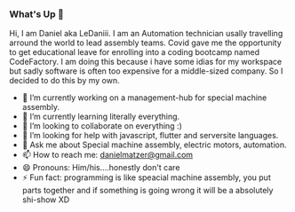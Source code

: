 ### What's Up 👋

Hi, I am Daniel aka LeDaniii. I am an Automation technician usally travelling arround the world to lead assembly teams.
Covid gave me the opportunity to get educational leave for enrolling into a coding bootcamp named CodeFactory.
I am doing this because i have some idias for my workspace but sadly software is often too expensive for a middle-sized company.
So I decided to do this by my own.

- 🔭 I’m currently working on a management-hub for special machine assembly.
- 🌱 I’m currently learning literally everything.
- 👯 I’m looking to collaborate on everything :)
- 🤔 I’m looking for help with javascript, flutter and serversite languages.
- 💬 Ask me about Special machine assembly, electric motors, automation.
- 📫 How to reach me: danielmatzer@gmail.com
- 😄 Pronouns: Him/his....honestly don't care
- ⚡ Fun fact: programming is like speacial machine assembly, you put parts together and if something is going wrong it will be a absolutely shi-show XD

